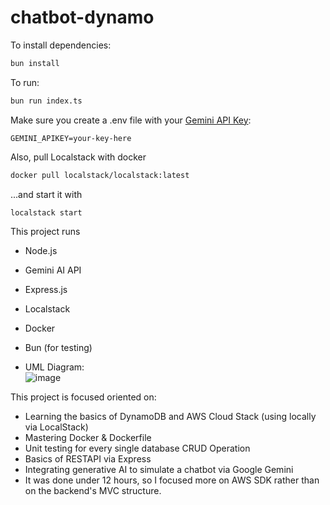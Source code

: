 # chatbot-dynamo

To install dependencies:

```bash
bun install
```

To run:

```bash
bun run index.ts
```

Make sure you create a .env file with your [Gemini API Key](https://ai.google.dev/tutorials/setup):

```env
GEMINI_APIKEY=your-key-here
```

Also, pull Localstack with docker

```bash
docker pull localstack/localstack:latest
```

...and start it with

```bash
localstack start
```

This project runs 
- Node.js
- Gemini AI API
- Express.js
- Localstack
- Docker
- Bun (for testing)

- UML Diagram:\
  ![image](https://github.com/iamgriffon/chatbot-dynamodb/assets/55361396/6ab627cf-09a5-4a87-96c6-deca9969168c)


This project is focused oriented on:
- Learning the basics of DynamoDB and AWS Cloud Stack (using locally via LocalStack)
- Mastering Docker & Dockerfile
- Unit testing for every single database CRUD Operation
- Basics of RESTAPI via Express
- Integrating generative AI to simulate a chatbot via Google Gemini
- It was done under 12 hours, so I focused more on AWS SDK rather than on the backend's MVC structure.
